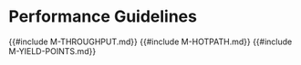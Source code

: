 ﻿<!-- Copyright (c) Microsoft Corporation. Licensed under the MIT license. -->

# Performance Guidelines

{{#include M-THROUGHPUT.md}}
{{#include M-HOTPATH.md}}
{{#include M-YIELD-POINTS.md}}
